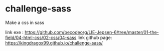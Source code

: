 # challenge-sass

Make a css in sass

link exe : https://github.com/becodeorg/LIE-Jepsen-6/tree/master/01-the-field/04-html-css/02-css/04-sass
link github page: https://kingdragox99.github.io/challenge-sass/
